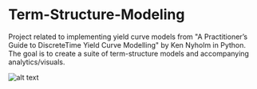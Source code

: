 # Term-Structure-Modeling

Project related to implementing yield curve models from "A Practitioner’s Guide to DiscreteTime Yield Curve Modelling" by Ken Nyholm in Python. The goal is to create a suite of term-structure models and accompanying analytics/visuals.

![alt text](https://encrypted-tbn2.gstatic.com/images?q=tbn:ANd9GcQvQ2VuKJ3iViwWUpPoaghZ7_WPdm6NZP93YlTbkOcVLr0MASWZ)
